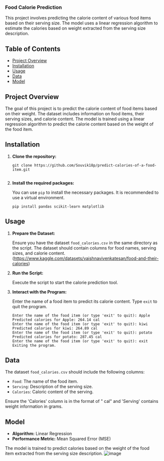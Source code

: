 ### Food Calorie Prediction

This project involves predicting the calorie content of various food items based on their serving size. The model uses a linear regression algorithm to estimate the calories based on weight extracted from the serving size description.

## Table of Contents

- [Project Overview](#project-overview)
- [Installation](#installation)
- [Usage](#usage)
- [Data](#data)
- [Model](#model)


## Project Overview

The goal of this project is to predict the calorie content of food items based on their weight. The dataset includes information on food items, their serving sizes, and calorie content. The model is trained using a linear regression algorithm to predict the calorie content based on the weight of the food item.

## Installation

1. **Clone the repository:**

    ```Terminal
    git clone https://github.com/Souvik18p/predict-calories-of-a-food-item.git
  
    ```
2. **Install the required packages:**

    You can use `pip` to install the necessary packages. It is recommended to use a virtual environment.

    ```
    pip install pandas scikit-learn matplotlib
    ```
## Usage

1. **Prepare the Dataset:**

    Ensure you have the dataset `food_calories.csv` in the same directory as the script. The dataset should contain columns for food names, serving sizes, and calorie content.(https://www.kaggle.com/datasets/vaishnavivenkatesan/food-and-their-calories)

2. **Run the Script:**

    Execute the script to start the calorie prediction tool.
   
3. **Interact with the Program:**

    Enter the name of a food item to predict its calorie content. Type `exit` to quit the program.

    ```
    Enter the name of the food item (or type 'exit' to quit): Apple
    Predicted calories for Apple: 264.14 cal
    Enter the name of the food item (or type 'exit' to quit): kiwi
    Predicted calories for kiwi: 264.89 cal
    Enter the name of the food item (or type 'exit' to quit): potato
    Predicted calories for potato: 287.45 cal
   Enter the name of the food item (or type 'exit' to quit): exit
   Exiting the program.
    
    ```
## Data

The dataset `food_calories.csv` should include the following columns:

- `Food`: The name of the food item.
- `Serving`: Description of the serving size.
- `Calories`: Caloric content of the serving.

Ensure the 'Calories' column is in the format of "<number> cal" and 'Serving' contains weight information in grams.

## Model

- **Algorithm:** Linear Regression
- **Performance Metric:** Mean Squared Error (MSE)

The model is trained to predict calories based on the weight of the food item extracted from the serving size description.
![image](https://github.com/user-attachments/assets/0dff113b-c4dd-42f8-a26e-8bbb54c06ba8)



  
